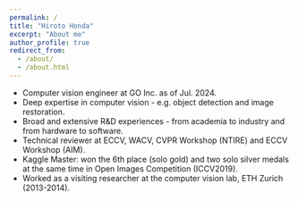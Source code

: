 ```yaml
---
permalink: /
title: "Hiroto Honda"
excerpt: "About me"
author_profile: true
redirect_from: 
  - /about/
  - /about.html
---
```


- Computer vision engineer at GO Inc. as of Jul. 2024.
- Deep expertise in computer vision - e.g. object detection and image restoration.
- Broad and extensive R&D experiences - from academia to industry and from hardware to software.
- Technical reviewer at ECCV, WACV, CVPR Workshop (NTIRE) and ECCV Workshop (AIM).
- Kaggle Master: won the 6th place (solo gold) and two solo silver medals at the same time in Open Images Competition (ICCV2019).
- Worked as a visiting researcher at the computer vision lab, ETH Zurich (2013-2014).